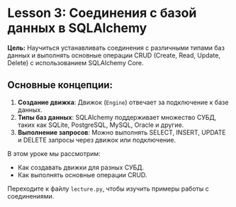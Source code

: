 # Lesson 3: Соединения с базой данных в SQLAlchemy

**Цель:** Научиться устанавливать соединения с различными типами баз данных и выполнять основные операции CRUD (Create, Read, Update, Delete) с использованием SQLAlchemy Core.

## Основные концепции:

1. **Создание движка**: Движок (`Engine`) отвечает за подключение к базе данных.
2. **Типы баз данных**: SQLAlchemy поддерживает множество СУБД, таких как SQLite, PostgreSQL, MySQL, Oracle и другие.
3. **Выполнение запросов**: Можно выполнять SELECT, INSERT, UPDATE и DELETE запросы через движок или подключение.

В этом уроке мы рассмотрим:
- Как создавать движки для разных СУБД.
- Как выполнять основные операции CRUD.

Переходите к файлу `lecture.py`, чтобы изучить примеры работы с соединениями.